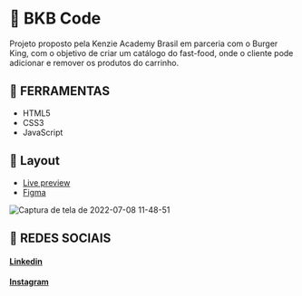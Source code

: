 # 🍔 BKB Code

Projeto proposto pela Kenzie Academy Brasil em parceria com o Burger King, com o objetivo de criar um catálogo do fast-food, onde o cliente pode adicionar e remover os produtos do carrinho.

## 🔨 FERRAMENTAS
- HTML5
- CSS3
- JavaScript

## 🎨 Layout

- <a href="https://matheusfelipetp.github.io/bkb-code/">Live preview</a>
- <a href="https://www.figma.com/file/hNUxNtRcagFoid9Ot0KVgX/%F0%9F%8D%94-Evento-Kenzie-%2B-Burguer-King-(Copy)?node-id=0%3A1" target="_blank">Figma</a>

![Captura de tela de 2022-07-08 11-48-51](https://user-images.githubusercontent.com/102761014/178016180-fc7b7273-510e-4e66-855b-c1244c0820e0.png)


## 📱 REDES SOCIAIS
#### [Linkedin](https://www.linkedin.com/in/matheusfelipetp/)

#### [Instagram](https://www.instagram.com/matheusfelipetp/)
